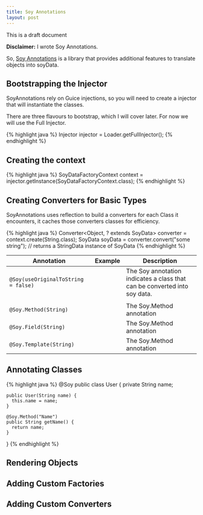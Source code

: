 ```yaml
---
title: Soy Annotations
layout: post
---
```


<p class="alert">This is a draft document</p>

<p class="notice">
  <b>Disclaimer:</b> I wrote Soy Annotations.
</p>

So, [Soy Annotations][1] is a library that provides additional features to translate objects into soyData.


## Bootstrapping the Injector

SoyAnnotations rely on Guice injections, so you will need to create a injector that will instantiate the classes.

There are three flavours to bootstrap, which I will cover later. For now we will use the Full Injector.

{% highlight java %}
  Injector injector = Loader.getFullInjector();
{% endhighlight %}

## Creating the context

{% highlight java %}
  SoyDataFactoryContext context = injector.getInstance(SoyDataFactoryContext.class);
{% endhighlight %}

## Creating Converters for Basic Types

SoyAnnotations uses reflection to build a converters for each Class it encounters, it caches those converters classes for efficiency.

{% highlight java %}
  Converter<Object, ? extends SoyData> converter = context.create(String.class);
  SoyData soyData = converter.convert("some string"); // returns a StringData instance of SoyData
{% endhighlight %}

| Annotation                                | Example                    | Description                                                                |
|-------------------------------------------|----------------------------|----------------------------------------------------------------------------|
| `@Soy(useOriginalToString = false)`       |                            |  The Soy annotation indicates a class that can be converted into soy data. |
|                                           |                            |   |
| `@Soy.Method(String)`                |                            |  The Soy.Method annotation            |
| `@Soy.Field(String)`                 |                            |  The Soy.Method annotation            |
| `@Soy.Template(String)`                 |                            |  The Soy.Method annotation            |


## Annotating Classes

{% highlight java %}
  @Soy
  public class User {
    private String name;

    public User(String name) {
      this.name = name;
    }

    @Soy.Method("Name")
    public String getName() {
      return name;
    }
  }
{% endhighlight %}

## Rendering Objects

## Adding Custom Factories

## Adding Custom Converters

[1]:http://github.com/StefanLiebenberg/SoyAnnotations